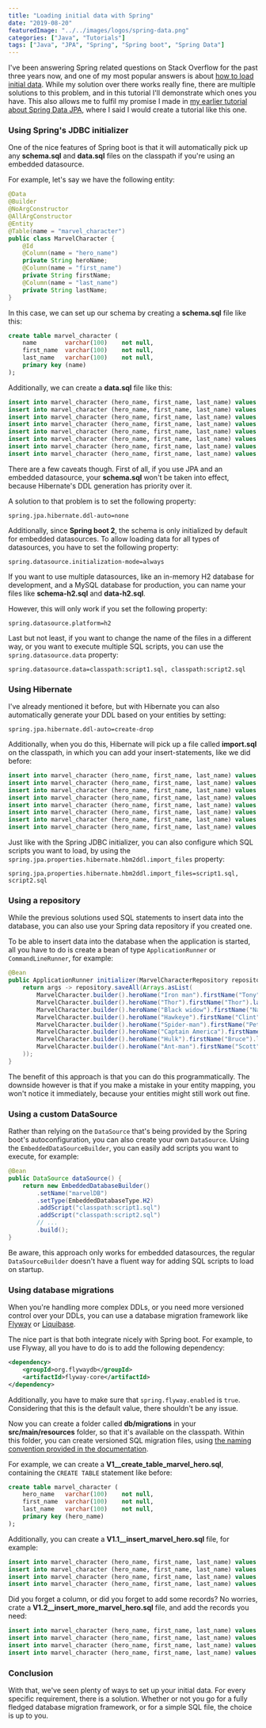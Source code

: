 ```yaml
---
title: "Loading initial data with Spring"
date: "2019-08-20"
featuredImage: "../../images/logos/spring-data.png"
categories: ["Java", "Tutorials"]
tags: ["Java", "JPA", "Spring", "Spring boot", "Spring Data"]
---
```


I've been answering Spring related questions on Stack Overflow for the past three years now, and one of my most popular answers is about [how to load initial data](https://stackoverflow.com/a/38047021/1915448). While my solution over there works really fine, there are multiple solutions to this problem, and in this tutorial I'll demonstrate which ones you have. This also allows me to fulfil my promise I made in [my earlier tutorial about Spring Data JPA](/spring-data-jpa/), where I said I would create a tutorial like this one.

### Using Spring's JDBC initializer

One of the nice features of Spring boot is that it will automatically pick up any **schema.sql** and **data.sql** files on the classpath if you're using an embedded datasource.

For example, let's say we have the following entity:

```java
@Data
@Builder
@NoArgConstructor
@AllArgConstructor
@Entity
@Table(name = "marvel_character")
public class MarvelCharacter {
    @Id
    @Column(name = "hero_name")
    private String heroName;
    @Column(name = "first_name")
    private String firstName;
    @Column(name = "last_name")
    private String lastName;
}
```

In this case, we can set up our schema by creating a **schema.sql** file like this:

```sql
create table marvel_character (
    name        varchar(100)    not null,
    first_name  varchar(100)    not null,
    last_name   varchar(100)    not null,
    primary key (name)
);
```

Additionally, we can create a **data.sql** file like this:

```sql
insert into marvel_character (hero_name, first_name, last_name) values ('Iron man', 'Tony', 'Stark');
insert into marvel_character (hero_name, first_name, last_name) values ('Thor', 'Thor', 'Odinson');
insert into marvel_character (hero_name, first_name, last_name) values ('Black widow', 'Natasha', 'Romanova');
insert into marvel_character (hero_name, first_name, last_name) values ('Hawkeye', 'Clint', 'Barton');
insert into marvel_character (hero_name, first_name, last_name) values ('Spider-man', 'Peter', 'Parker');
insert into marvel_character (hero_name, first_name, last_name) values ('Captain America', 'Steve', 'Rogers');
insert into marvel_character (hero_name, first_name, last_name) values ('Hulk', 'Bruce', 'Banner');
insert into marvel_character (hero_name, first_name, last_name) values ('Ant-man', 'Scott', 'Lang');
```

There are a few caveats though. First of all, if you use JPA and an embedded datasource, your **schema.sql** won't be taken into effect, because Hibernate's DDL generation has priority over it.

A solution to that problem is to set the following property:

```
spring.jpa.hibernate.ddl-auto=none
```

Additionally, since **Spring boot 2**, the schema is only initialized by default for embedded datasources. To allow loading data for all types of datasources, you have to set the following property:

```
spring.datasource.initialization-mode=always
```

If you want to use multiple datasources, like an in-memory H2 database for development, and a MySQL database for production, you can name your files like **schema-h2.sql** and **data-h2.sql**.

However, this will only work if you set the following property:

```
spring.datasource.platform=h2
```

Last but not least, if you want to change the name of the files in a different way, or you want to execute multiple SQL scripts, you can use the `spring.datasource.data` property:

```
spring.datasource.data=classpath:script1.sql, classpath:script2.sql
```

### Using Hibernate

I've already mentioned it before, but with Hibernate you can also automatically generate your DDL based on your entities by setting:

```
spring.jpa.hibernate.ddl-auto=create-drop
```

Additionally, when you do this, Hibernate will pick up a file called **import.sql** on the classpath, in which you can add your insert-statements, like we did before:

```sql
insert into marvel_character (hero_name, first_name, last_name) values ('Iron man', 'Tony', 'Stark');
insert into marvel_character (hero_name, first_name, last_name) values ('Thor', 'Thor', 'Odinson');
insert into marvel_character (hero_name, first_name, last_name) values ('Black widow', 'Natasha', 'Romanova');
insert into marvel_character (hero_name, first_name, last_name) values ('Hawkeye', 'Clint', 'Barton');
insert into marvel_character (hero_name, first_name, last_name) values ('Spider-man', 'Peter', 'Parker');
insert into marvel_character (hero_name, first_name, last_name) values ('Captain America', 'Steve', 'Rogers');
insert into marvel_character (hero_name, first_name, last_name) values ('Hulk', 'Bruce', 'Banner');
insert into marvel_character (hero_name, first_name, last_name) values ('Ant-man', 'Scott', 'Lang');

```

Just like with the Spring JDBC initializer, you can also configure which SQL scripts you want to load, by using the `spring.jpa.properties.hibernate.hbm2ddl.import_files` property:

```
spring.jpa.properties.hibernate.hbm2ddl.import_files=script1.sql, script2.sql
```

### Using a repository

While the previous solutions used SQL statements to insert data into the database, you can also use your Spring data repository if you created one.

To be able to insert data into the database when the application is started, all you have to do is create a bean of type `ApplicationRunner` or `CommandLineRunner`, for example:

```java
@Bean
public ApplicationRunner initializer(MarvelCharacterRepository repository) {
    return args -> repository.saveAll(Arrays.asList(
        MarvelCharacter.builder().heroName("Iron man").firstName("Tony").lastName("Stark").build(),
        MarvelCharacter.builder().heroName("Thor").firstName("Thor").lastName("Odinson").build(),
        MarvelCharacter.builder().heroName("Black widow").firstName("Natasha").lastName("Romanova").build(),
        MarvelCharacter.builder().heroName("Hawkeye").firstName("Clint").lastName("Barton").build(),
        MarvelCharacter.builder().heroName("Spider-man").firstName("Peter").lastName("Parker").build(),
        MarvelCharacter.builder().heroName("Captain America").firstName("Steve").lastName("Rogers").build(),
        MarvelCharacter.builder().heroName("Hulk").firstName("Bruce").lastName("Banner").build(),
        MarvelCharacter.builder().heroName("Ant-man").firstName("Scott").lastName("Lang").build()
    ));
}
```

The benefit of this approach is that you can do this programmatically. The downside however is that if you make a mistake in your entity mapping, you won't notice it immediately, because your entities might still work out fine.

### Using a custom DataSource

Rather than relying on the `DataSource` that's being provided by the Spring boot's autoconfiguration, you can also create your own `DataSource`. Using the `EmbeddedDataSourceBuilder`, you can easily add scripts you want to execute, for example:

```java
@Bean
public DataSource dataSource() {
    return new EmbeddedDatabaseBuilder()
        .setName("marvelDB")
        .setType(EmbeddedDatabaseType.H2)
        .addScript("classpath:script1.sql")
        .addScript("classpath:script2.sql")
        // ...
        .build();
}
```

Be aware, this approach only works for embedded datasources, the regular `DataSourceBuilder` doesn't have a fluent way for adding SQL scripts to load on startup.

### Using database migrations

When you're handling more complex DDLs, or you need more versioned control over your DDLs, you can use a database migration framework like [Flyway](https://flywaydb.org/) or [Liquibase](https://www.liquibase.org/).

The nice part is that both integrate nicely with Spring boot. For example, to use Flyway, all you have to do is to add the following dependency:

```xml
<dependency>
    <groupId>org.flywaydb</groupId>
    <artifactId>flyway-core</artifactId>
</dependency>
```

Additionally, you have to make sure that `spring.flyway.enabled` is `true`. Considering that this is the default value, there shouldn't be any issue.

Now you can create a folder called **db/migrations** in your **src/main/resources** folder, so that it's available on the classpath. Within this folder, you can create versioned SQL migration files, using [the naming convention provided in the documentation](https://flywaydb.org/documentation/migrations#naming).

For example, we can create a **V1\_\_create\_table\_marvel\_hero.sql**, containing the `CREATE TABLE` statement like before:

```sql
create table marvel_character (
    hero_name   varchar(100)    not null,
    first_name  varchar(100)    not null,
    last_name   varchar(100)    not null,
    primary key (hero_name)
);
```

Additionally, you can create a **V1.1\_\_insert\_marvel\_hero.sql** file, for example:

```sql
insert into marvel_character (hero_name, first_name, last_name) values ('Iron man', 'Tony', 'Stark');
insert into marvel_character (hero_name, first_name, last_name) values ('Thor', 'Thor', 'Odinson');
insert into marvel_character (hero_name, first_name, last_name) values ('Black widow', 'Natasha', 'Romanova');
insert into marvel_character (hero_name, first_name, last_name) values ('Hawkeye', 'Clint', 'Barton');
```

Did you forget a column, or did you forget to add some records? No worries, crate a **V1.2\_\_insert\_more\_marvel\_hero.sql** file, and add the records you need:

```sql
insert into marvel_character (hero_name, first_name, last_name) values ('Spider-man', 'Peter', 'Parker');
insert into marvel_character (hero_name, first_name, last_name) values ('Captain America', 'Steve', 'Rogers');
insert into marvel_character (hero_name, first_name, last_name) values ('Hulk', 'Bruce', 'Banner');
insert into marvel_character (hero_name, first_name, last_name) values ('Ant-man', 'Scott', 'Lang');
```

### Conclusion

With that, we've seen plenty of ways to set up your initial data. For every specific requirement, there is a solution. Whether or not you go for a fully fledged database migration framework, or for a simple SQL file, the choice is up to you.
